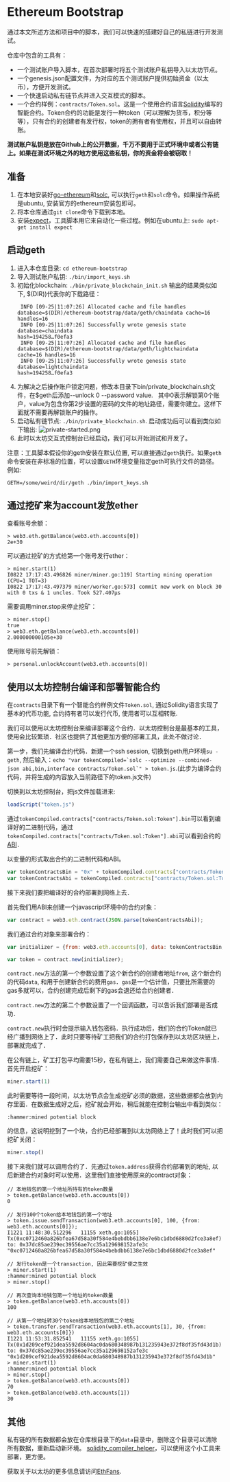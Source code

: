 # Ethereum Bootstrap

通过本文所述方法和项目中的脚本，我们可以快速的搭建好自己的私链进行开发测试。

仓库中包含的工具有：

* 一个测试账户导入脚本，在首次部署时将五个测试账户私钥导入以太坊节点。
* 一个genesis.json配置文件，为对应的五个测试账户提供初始资金（以太币），方便开发测试。
* 一个快速启动私有链节点并进入交互模式的脚本。
* 一个合约样例：`contracts/Token.sol`。这是一个使用合约语言[Solidity](http://solidity.readthedocs.org/en/latest/)编写的智能合约。Token合约的功能是发行一种token（可以理解为货币，积分等等），只有合约的创建者有发行权，token的拥有者有使用权，并且可以自由转账。

**测试账户私钥是放在Github上的公开数据，千万不要用于正式环境中或者公有链上。如果在测试环境之外的地方使用这些私钥，你的资金将会被窃取！**

## 准备

1. 在本地安装好[go-ethereum](https://github.com/ethereum/go-ethereum)和[solc](http://solidity.readthedocs.org/en/latest/), 可以执行`geth`和`solc`命令。如果操作系统是ubuntu, 安装官方的ethereum安装包即可。
2. 将本仓库通过`git clone`命令下载到本地。
3. 安装[expect](http://expect.sourceforge.net/)，工具脚本用它来自动化一些过程。例如在ubuntu上: `sudo apt-get install expect`

## 启动geth

1. 进入本仓库目录: `cd ethereum-bootstrap`
2. 导入测试账户私钥: `./bin/import_keys.sh`
3. 初始化blockchain: `./bin/private_blockchain_init.sh`
   输出的结果类似如下, $(DIR))代表你的下载路径：
   ```
    INFO [09-25|11:07:26] Allocated cache and file handles         database=$(DIR)/ethereum-bootstrap/data/geth/chaindata cache=16 handles=16
	INFO [09-25|11:07:26] Successfully wrote genesis state         database=chaindata                                      hash=194258…f0efa3
	INFO [09-25|11:07:26] Allocated cache and file handles         database=$(DIR)/ethereum-bootstrap/data/geth/lightchaindata cache=16 handles=16
	INFO [09-25|11:07:26] Successfully wrote genesis state         database=lightchaindata                                      hash=194258…f0efa3
   ```
4. 为解决之后操作账户锁定问题，修改本目录下bin/private_blockchain.sh文件，在$geth后添加--unlock 0 --password value.
   其中0表示解锁第0个账户，value为包含你第2步设置的密码的文件的地址路径，需要你建立。这样下面就不需要再解锁账户的操作。
5. 启动私有链节点: `./bin/private_blockchain.sh`. 启动成功后可以看到类似如下输出:
  ![private-started.png](screenshots/private-started.png)
6. 此时以太坊交互式控制台已经启动，我们可以开始测试和开发了。

注意：工具脚本假设你的geth安装在默认位置, 可以直接通过`geth`执行。如果`geth`命令安装在非标准的位置，可以设置`GETH`环境变量指定geth可执行文件的路径。例如:

`GETH=/some/weird/dir/geth ./bin/import_keys.sh`

## 通过挖矿来为account发放ether
查看账号余额：
```
> web3.eth.getBalance(web3.eth.accounts[0])
2e+30
```
可以通过挖矿的方式给第一个账号发行ether：
```
> miner.start(1)
I0822 17:17:43.496826 miner/miner.go:119] Starting mining operation (CPU=1 TOT=3)
I0822 17:17:43.497379 miner/worker.go:573] commit new work on block 30 with 0 txs & 1 uncles. Took 527.407µs
```
需要调用miner.stop来停止挖矿：
```
> miner.stop()
true
> web3.eth.getBalance(web3.eth.accounts[0])
2.000000000105e+30
```
使用账号前先解锁：
```
> personal.unlockAccount(web3.eth.accounts[0])
```

## 使用以太坊控制台编译和部署智能合约

在`contracts`目录下有一个智能合约样例文件`Token.sol`, 通过Solidity语言实现了基本的代币功能, 合约持有者可以发行代币, 使用者可以互相转账.

我们可以使用以太坊控制台来编译部署这个合约．以太坊控制台是最基本的工具，使用会比较繁琐．社区也提供了其他更加方便的部署工具，此处不做讨论．

第一步，我们先编译合约代码．新建一个ssh session, 切换到geth用户环境`su - geth`, 然后输入：``echo "var tokenCompiled=`solc --optimize --combined-json abi,bin,interface contracts/Token.sol`" > token.js``.(此步为编译合约代码，并将生成的内容放入当前路径下的token.js文件)

切换到以太坊控制台，把js文件加载进来:

```javascript
loadScript("token.js")
```

通过`tokenCompiled.contracts["contracts/Token.sol:Token"].bin`可以看到编译好的二进制代码，通过`tokenCompiled.contracts["contracts/Token.sol:Token"].abi`可以看到合约的[ABI](https://github.com/ethereum/wiki/wiki/Ethereum-Contract-ABI)．

以变量的形式取出合约的二进制代码和ABI。
```javascript
var tokenContractsBin = "0x" + tokenCompiled.contracts["contracts/Token.sol:Token"].bin;
var tokenContractsAbi = tokenCompiled.contracts["contracts/Token.sol:Token"].abi;
```

接下来我们要把编译好的合约部署到网络上去．

首先我们用ABI来创建一个javascript环境中的合约对象：

```javascript
var contract = web3.eth.contract(JSON.parse(tokenContractsAbi));
```

我们通过合约对象来部署合约：

```javascript
var initializer = {from: web3.eth.accounts[0], data: tokenContractsBin, gas: 300000};

var token = contract.new(initializer);
```

`contract.new`方法的第一个参数设置了这个新合约的创建者地址`from`, 这个新合约的代码`data`, 和用于创建新合约的费用`gas`．`gas`是一个估计值，只要比所需要的gas多就可以，合约创建完成后剩下的gas会退还给合约创建者．

`contract.new`方法的第二个参数设置了一个回调函数，可以告诉我们部署是否成功．

`contract.new`执行时会提示输入钱包密码．执行成功后，我们的合约Token就已经广播到网络上了．此时只要等待矿工把我们的合约打包保存到以太坊区块链上，部署就完成了．

在公有链上，矿工打包平均需要15秒，在私有链上，我们需要自己来做这件事情．首先开启挖矿：

```javascript
miner.start(1)
```

此时需要等待一段时间，以太坊节点会生成挖矿必须的数据，这些数据都会放到内存里面．在数据生成好之后，挖矿就会开始，稍后就能在控制台输出中看到类似：

```
:hammer:mined potential block
```

的信息，这说明挖到了一个块，合约已经部署到以太坊网络上了！此时我们可以把挖矿关闭：

```javascript
miner.stop()
```

接下来我们就可以调用合约了．先通过`token.address`获得合约部署到的地址, 以后新建合约对象时可以使用．这里我们直接使用原来的contract对象：

```
// 本地钱包的第一个地址所持有的token数量
> token.getBalance(web3.eth.accounts[0])
0

// 发行100个token给本地钱包的第一个地址
> token.issue.sendTransaction(web3.eth.accounts[0], 100, {from: web3.eth.accounts[0]});
I1221 11:48:30.512296   11155 xeth.go:1055] Tx(0xc0712460a826bfea67d58a30f584e4bebdbb6138e7e6bc1dbd6880d2fce3a8ef) to: 0x37dc85ae239ec39556ae7cc35a129698152afe3c
"0xc0712460a826bfea67d58a30f584e4bebdbb6138e7e6bc1dbd6880d2fce3a8ef"

// 发行token是一个transaction, 因此需要挖矿使之生效
> miner.start(1)
:hammer:mined potential block
> miner.stop()

// 再次查询本地钱包第一个地址的token数量
> token.getBalance(web3.eth.accounts[0])
100

// 从第一个地址转30个token给本地钱包的第二个地址
> token.transfer.sendTransaction(web3.eth.accounts[1], 30, {from: web3.eth.accounts[0]})
I1221 11:53:31.852541   11155 xeth.go:1055] Tx(0x1d209cef921dea5592d8604ac0da680348987b131235943e372f8df35fd43d1b) to: 0x37dc85ae239ec39556ae7cc35a129698152afe3c
"0x1d209cef921dea5592d8604ac0da680348987b131235943e372f8df35fd43d1b"
> miner.start(1)
:hammer:mined potential block
> miner.stop()
> token.getBalance(web3.eth.accounts[0])
70
> token.getBalance(web3.eth.accounts[1])
30
```

## 其他

私有链的所有数据都会放在仓库根目录下的`data`目录中，删除这个目录可以清除所有数据，重新启动新环境。
[solidity_compiler_helper](https://github.com/rakeshbs/solidity_compiler_helper)，可以使用这个小工具来部署，更方便。


获取关于以太坊的更多信息请访问[EthFans](http://ethfans.org).

